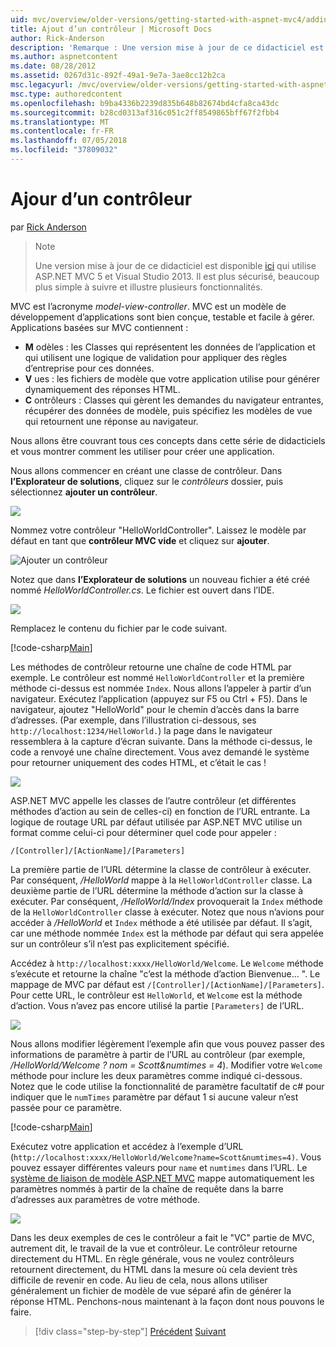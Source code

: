 ```yaml
---
uid: mvc/overview/older-versions/getting-started-with-aspnet-mvc4/adding-a-controller
title: Ajout d’un contrôleur | Microsoft Docs
author: Rick-Anderson
description: 'Remarque : Une version mise à jour de ce didacticiel est disponible ici qui utilise ASP.NET MVC 5 et Visual Studio 2013. Il est plus sécurisé, beaucoup plus simple à suivre et de démonstration...'
ms.author: aspnetcontent
ms.date: 08/28/2012
ms.assetid: 0267d31c-892f-49a1-9e7a-3ae8cc12b2ca
msc.legacyurl: /mvc/overview/older-versions/getting-started-with-aspnet-mvc4/adding-a-controller
msc.type: authoredcontent
ms.openlocfilehash: b9ba4336b2239d835b648b82674bd4cfa8ca43dc
ms.sourcegitcommit: b28cd0313af316c051c2ff8549865bff67f2fbb4
ms.translationtype: MT
ms.contentlocale: fr-FR
ms.lasthandoff: 07/05/2018
ms.locfileid: "37809032"
---
```

<a name="adding-a-controller"></a>Ajour d’un contrôleur
====================
par [Rick Anderson](https://github.com/Rick-Anderson)

> > [!NOTE]
> > Une version mise à jour de ce didacticiel est disponible [ici](../../getting-started/introduction/getting-started.md) qui utilise ASP.NET MVC 5 et Visual Studio 2013. Il est plus sécurisé, beaucoup plus simple à suivre et illustre plusieurs fonctionnalités.


MVC est l’acronyme *model-view-controller*. MVC est un modèle de développement d’applications sont bien conçue, testable et facile à gérer. Applications basées sur MVC contiennent :

- **M** odèles : les Classes qui représentent les données de l’application et qui utilisent une logique de validation pour appliquer des règles d’entreprise pour ces données.
- **V** ues : les fichiers de modèle que votre application utilise pour générer dynamiquement des réponses HTML.
- **C** ontrôleurs : Classes qui gèrent les demandes du navigateur entrantes, récupérer des données de modèle, puis spécifiez les modèles de vue qui retournent une réponse au navigateur.

Nous allons être couvrant tous ces concepts dans cette série de didacticiels et vous montrer comment les utiliser pour créer une application.

Nous allons commencer en créant une classe de contrôleur. Dans **l’Explorateur de solutions**, cliquez sur le *contrôleurs* dossier, puis sélectionnez **ajouter un contrôleur**.

![](adding-a-controller/_static/image1.png)

Nommez votre contrôleur &quot;HelloWorldController&quot;. Laissez le modèle par défaut en tant que **contrôleur MVC vide** et cliquez sur **ajouter**.

![Ajouter un contrôleur](adding-a-controller/_static/image2.png)

Notez que dans **l’Explorateur de solutions** un nouveau fichier a été créé nommé *HelloWorldController.cs*. Le fichier est ouvert dans l’IDE.

![](adding-a-controller/_static/image3.png)

Remplacez le contenu du fichier par le code suivant.

[!code-csharp[Main](adding-a-controller/samples/sample1.cs)]

Les méthodes de contrôleur retourne une chaîne de code HTML par exemple. Le contrôleur est nommé `HelloWorldController` et la première méthode ci-dessus est nommée `Index`. Nous allons l’appeler à partir d’un navigateur. Exécutez l’application (appuyez sur F5 ou Ctrl + F5). Dans le navigateur, ajoutez &quot;HelloWorld&quot; pour le chemin d’accès dans la barre d’adresses. (Par exemple, dans l’illustration ci-dessous, ses `http://localhost:1234/HelloWorld.`) la page dans le navigateur ressemblera à la capture d’écran suivante. Dans la méthode ci-dessus, le code a renvoyé une chaîne directement. Vous avez demandé le système pour retourner uniquement des codes HTML, et c’était le cas !

![](adding-a-controller/_static/image4.png)

ASP.NET MVC appelle les classes de l’autre contrôleur (et différentes méthodes d’action au sein de celles-ci) en fonction de l’URL entrante. La logique de routage URL par défaut utilisée par ASP.NET MVC utilise un format comme celui-ci pour déterminer quel code pour appeler :

`/[Controller]/[ActionName]/[Parameters]`

La première partie de l’URL détermine la classe de contrôleur à exécuter. Par conséquent, */HelloWorld* mappe à la `HelloWorldController` classe. La deuxième partie de l’URL détermine la méthode d’action sur la classe à exécuter. Par conséquent, */HelloWorld/Index* provoquerait la `Index` méthode de la `HelloWorldController` classe à exécuter. Notez que nous n’avions pour accéder à */HelloWorld* et `Index` méthode a été utilisée par défaut. Il s’agit, car une méthode nommée `Index` est la méthode par défaut qui sera appelée sur un contrôleur s’il n’est pas explicitement spécifié.

Accédez à `http://localhost:xxxx/HelloWorld/Welcome`. Le `Welcome` méthode s’exécute et retourne la chaîne &quot;c’est la méthode d’action Bienvenue... &quot;. Le mappage de MVC par défaut est `/[Controller]/[ActionName]/[Parameters]`. Pour cette URL, le contrôleur est `HelloWorld`, et `Welcome` est la méthode d’action. Vous n’avez pas encore utilisé la partie `[Parameters]` de l’URL.

![](adding-a-controller/_static/image5.png)

Nous allons modifier légèrement l’exemple afin que vous pouvez passer des informations de paramètre à partir de l’URL au contrôleur (par exemple, */HelloWorld/Welcome ? nom = Scott&amp;numtimes = 4*). Modifier votre `Welcome` méthode pour inclure les deux paramètres comme indiqué ci-dessous. Notez que le code utilise la fonctionnalité de paramètre facultatif de c# pour indiquer que le `numTimes` paramètre par défaut 1 si aucune valeur n’est passée pour ce paramètre.

[!code-csharp[Main](adding-a-controller/samples/sample2.cs)]

Exécutez votre application et accédez à l’exemple d’URL (`http://localhost:xxxx/HelloWorld/Welcome?name=Scott&numtimes=4)`. Vous pouvez essayer différentes valeurs pour `name` et `numtimes` dans l’URL. Le [système de liaison de modèle ASP.NET MVC](http://odetocode.com/Blogs/scott/archive/2009/04/27/6-tips-for-asp-net-mvc-model-binding.aspx) mappe automatiquement les paramètres nommés à partir de la chaîne de requête dans la barre d’adresses aux paramètres de votre méthode.

![](adding-a-controller/_static/image6.png)

Dans les deux exemples de ces le contrôleur a fait le &quot;VC&quot; partie de MVC, autrement dit, le travail de la vue et contrôleur. Le contrôleur retourne directement du HTML. En règle générale, vous ne voulez contrôleurs retournent directement, du HTML dans la mesure où cela devient très difficile de revenir en code. Au lieu de cela, nous allons utiliser généralement un fichier de modèle de vue séparé afin de générer la réponse HTML. Penchons-nous maintenant à la façon dont nous pouvons le faire.

> [!div class="step-by-step"]
> [Précédent](intro-to-aspnet-mvc-4.md)
> [Suivant](adding-a-view.md)
